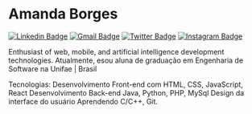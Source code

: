 # Amanda Borges

[![Linkedin Badge](https://img.shields.io/badge/-Amanda%20Borges-00875f?style=flat-square&logo=Linkedin&logoColor=white&link=https://www.linkedin.com/in/amandadecassiaborges/)](https://www.linkedin.com/in/amandadecassiaborges/)
[![Gmail Badge](https://img.shields.io/badge/-amandaborgeses@gmail.com-00875f?style=flat-square&logo=Gmail&logoColor=white&link=mailto:amandaborgeses@gmail.com)](mailto:amandaborgeses@gmail.com)
[![Twitter Badge](https://img.shields.io/badge/-@amandaborgeses-00875f?style=flat-square&labelColor=00875f&logo=twitter&logoColor=white&link=https://twitter.com/amandaborgeses)](https://twitter.com/amandaborgeses) 
[![Instagram Badge](https://img.shields.io/badge/-amandadecassiaborges-00875f?style=flat-square&logo=Instagram&logoColor=white&link=https://www.instagram.com/in/amandadecassiaborges/)](https://www.Instagram.com/in/amandadecassiaborges/)

Enthusiast of web, mobile, and artificial intelligence development technologies.
Atualmente, esou aluna de graduação em Engenharia de Software na Unifae | Brasil

Tecnologias: 
Desenvolvimento Front-end com HTML, CSS, JavaScript, React
Desenvolvimento Back-end Java, Python, PHP, MySql
Design da interface do usuário
Aprendendo C/C++, Git.

